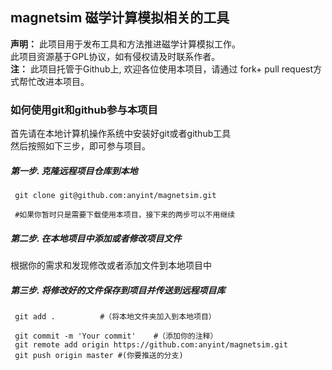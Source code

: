 ## magnetsim 磁学计算模拟相关的工具

**声明：** 此项目用于发布工具和方法推进磁学计算模拟工作。  
 此项目资源基于GPL协议，如有侵权请及时联系作者。  
**注：** 此项目托管于Github上, 欢迎各位使用本项目，请通过 fork+ pull request方式帮忙改进本项目。

### 如何使用git和github参与本项目

  首先请在本地计算机操作系统中安装好git或者github工具  
  然后按照如下三步，即可参与项目。

##### 第一步. 克隆远程项目仓库到本地

     git clone git@github.com:anyint/magnetsim.git 
     
     #如果你暂时只是需要下载使用本项目，接下来的两步可以不用继续
    
##### 第二步. 在本地项目中添加或者修改项目文件

  根据你的需求和发现修改或者添加文件到本地项目中

##### 第三步. 将修改好的文件保存到项目并传送到远程项目库
     git add .			#（将本地文件夹加入到本地项目）
     
     git commit -m 'Your commit'	#（添加你的注释）
     git remote add origin https://github.com:anyint/magnetsim.git
     git push origin master	#(你要推送的分支)

